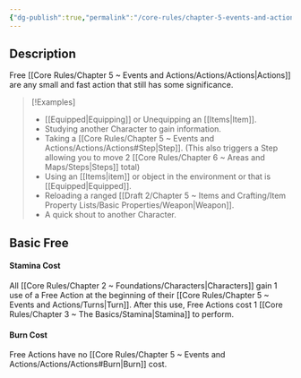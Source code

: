 ```yaml
---
{"dg-publish":true,"permalink":"/core-rules/chapter-5-events-and-actions/actions/free/"}
---
```


## Description
Free [[Core Rules/Chapter 5 ~ Events and Actions/Actions/Actions\|Actions]] are any small and fast action that still has some significance. 

>[!Examples]
>- [[Equipped\|Equipping]] or Unequipping an [[Items\|Item]].
>- Studying another Character to gain information.
>- Taking a [[Core Rules/Chapter 5 ~ Events and Actions/Actions/Actions#Step\|Step]]. (This also triggers a Step allowing you to move 2 [[Core Rules/Chapter 6 ~ Areas and Maps/Steps\|Steps]] total)
>- Using an [[Items\|item]] or object in the environment or that is [[Equipped\|Equipped]].
>- Reloading a ranged [[Draft 2/Chapter 5 ~ Items and Crafting/Item Property Lists/Basic Properties/Weapon\|Weapon]].
>- A quick shout to another Character.

## Basic Free
#### Stamina Cost
All [[Core Rules/Chapter 2 ~ Foundations/Characters\|Characters]] gain 1 use of a Free Action at the beginning of their [[Core Rules/Chapter 5 ~ Events and Actions/Turns\|Turn]]. After this use, Free Actions cost 1 [[Core Rules/Chapter 3 ~ The Basics/Stamina\|Stamina]] to perform.
#### Burn Cost
Free Actions have no [[Core Rules/Chapter 5 ~ Events and Actions/Actions/Actions#Burn\|Burn]] cost.